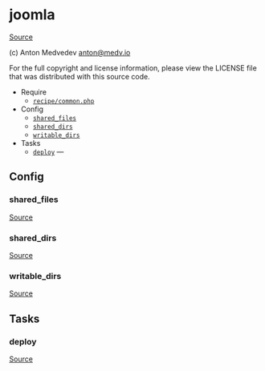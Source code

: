 <!-- DO NOT EDIT THIS FILE! -->
<!-- Instead edit recipe/joomla.php -->
<!-- Then run bin/docgen -->

# joomla

[Source](/recipe/joomla.php)

(c) Anton Medvedev <anton@medv.io>

For the full copyright and license information, please view the LICENSE
file that was distributed with this source code.


* Require
  * [`recipe/common.php`](/recipe/common.php)
* Config
  * [`shared_files`](#shared_files)
  * [`shared_dirs`](#shared_dirs)
  * [`writable_dirs`](#writable_dirs)
* Tasks
  * [`deploy`](#deploy) — 

## Config
### shared_files
[Source](/recipe/joomla.php#L12)



### shared_dirs
[Source](/recipe/joomla.php#L13)



### writable_dirs
[Source](/recipe/joomla.php#L14)




## Tasks
### deploy
[Source](/recipe/joomla.php#L16)





